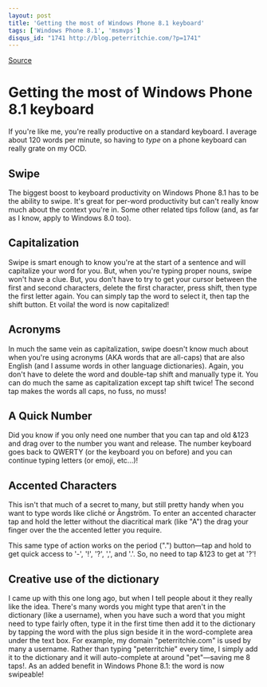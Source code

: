 ```yaml
---
layout: post
title: 'Getting the most of Windows Phone 8.1 keyboard'
tags: ['Windows Phone 8.1', 'msmvps']
disqus_id: "1741 http://blog.peterritchie.com/?p=1741"
---
```

[Source](http://pr-blog.azurewebsites.net/2014/04/29/getting-the-most-of-windows-phone-8-1-keyboard/ "Permalink to Getting the most of Windows Phone 8.1 keyboard")

# Getting the most of Windows Phone 8.1 keyboard

If you're like me, you're really productive on a standard keyboard. I average about 120 words per minute, so having to _type_ on a phone keyboard can really grate on my OCD.

## Swipe

The biggest boost to keyboard productivity on Windows Phone 8.1 has to be the ability to swipe. It's great for per-word productivity but can't really know much about the context you're in. Some other related tips follow (and, as far as I know, apply to Windows 8.0 too).

## Capitalization

Swipe is smart enough to know you're at the start of a sentence and will capitalize your word for you. But, when you're typing proper nouns, swipe won't have a clue. But, you don't have to try to get your cursor between the first and second characters, delete the first character, press shift, then type the first letter again. You can simply tap the word to select it, then tap the shift button. Et voila! the word is now capitalized!

## Acronyms

In much the same vein as capitalization, swipe doesn't know much about when you're using acronyms (AKA words that are all-caps) that are also English (and I assume words in other language dictionaries). Again, you don't have to delete the word and double-tap shift and manually type it. You can do much the same as capitalization except tap shift twice! The second tap makes the words all caps, no fuss, no muss!

## A Quick Number

Did you know if you only need one number that you can tap and old &123 and drag over to the number you want and release. The number keyboard goes back to QWERTY (or the keyboard you on before) and you can continue typing letters (or emoji, etc…)!

## Accented Characters

This isn't that much of a secret to many, but still pretty handy when you want to type words like cliché or Ångström. To enter an accented character tap and hold the letter without the diacritical mark (like "A") the drag your finger over the the accented letter you require.

This same type of action works on the period (".") button—tap and hold to get quick access to '-', '!', '?', ',', and '.'. So, no need to tap &123 to get at '?'!

## Creative use of the dictionary

I came up with this one long ago, but when I tell people about it they really like the idea. There's many words you might type that aren't in the dictionary (like a username), when you have such a word that you might need to type fairly often, type it in the first time then add it to the dictionary by tapping the word with the plus sign beside it in the word-complete area under the text box. For example, my domain "peterritchie.com" is used by many a username. Rather than typing "peterritchie" every time, I simply add it to the dictionary and it will auto-complete at around "pet"—saving me 8 taps!. As an added benefit in Windows Phone 8.1: the word is now swipeable!


